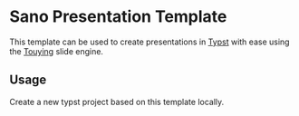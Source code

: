 Sano Presentation Template
==========================

This template can be used to create presentations in [Typst](https://typst.app/docs/) with ease using the [Touying](https://touying-typ.github.io/) slide engine.

Usage
-----

Create a new typst project based on this template locally.

```text

```
